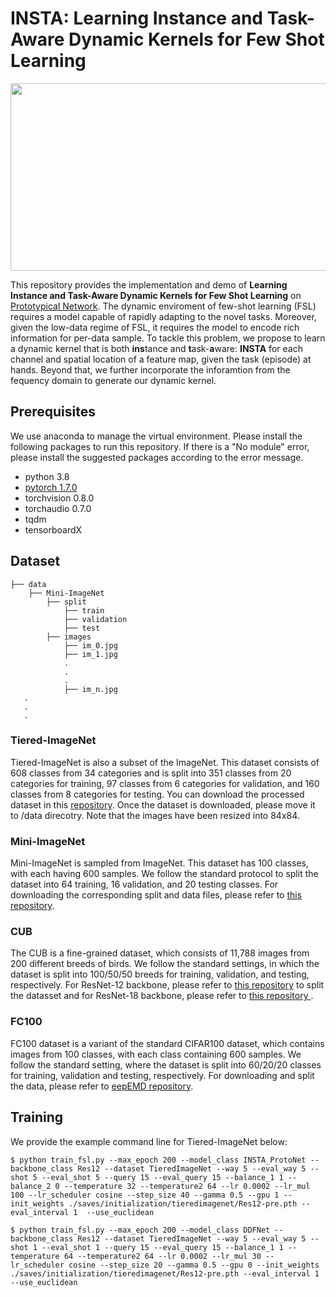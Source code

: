 # INSTA: Learning Instance and Task-Aware Dynamic Kernels for Few Shot Learning

<p align="center">
  <img src="https://github.com/RongKaiWeskerMA/INSTA/blob/master/visual/concept.png" width="700" height="300">
</p>
  
This repository provides the implementation and demo of **Learning Instance and Task-Aware Dynamic Kernels for Few Shot Learning** on [Prototypical Network](https://arxiv.org/pdf/1703.05175.pdf). The dynamic enviroment of few-shot learning (FSL) requires a model capable of rapidly adapting to the novel tasks. Moreover, given the low-data regime of FSL, it requires the model to encode rich information for per-data sample. To tackle this problem, we propose to learn a dynamic kernel that is both **ins**tance and **t**ask-**a**ware: **INSTA** for each channel and spatial location of a feature map, given the task (episode) at hands. Beyond that, we further incorporate the inforamtion from the fequency domain to generate our dynamic kernel. 

## Prerequisites
We use anaconda to manage the virtual environment. Please install the following packages to run this repository. If there is a "No module" error, please install the suggested packages according to the error message.
* python 3.8 
* [pytorch 1.7.0](https://pytorch.org/get-started/previous-versions/)
* torchvision 0.8.0
* torchaudio 0.7.0
* tqdm
* tensorboardX

## Dataset

```Shell
├── data
    ├── Mini-ImageNet
        ├── split
            ├── train
            ├── validation
            ├── test
        ├── images 
            ├── im_0.jpg
            ├── im_1.jpg
            .
            .
            .
            ├── im_n.jpg
   .
   .
   .

```

### Tiered-ImageNet

Tiered-ImageNet is also a subset of the ImageNet. This dataset consists of 608 classes from 34 categories and is split into 351 classes from 20 categories for training, 97 classes from 6 categories for validation, and 160 classes from 8 categories for testing. You can download the processed dataset in this [repository](https://github.com/icoz69/DeepEMD). Once the dataset is downloaded, please move it to /data direcotry. Note that the images have been resized into 84x84.

### Mini-ImageNet

Mini-ImageNet is sampled from ImageNet. This dataset has 100 classes, with each having 600 samples. We follow the standard protocol to split the dataset into 64 training, 16 validation, and 20 testing classes. For downloading the corresponding split and data files, please refer to [this repository](https://github.com/Sha-Lab/FEAT).

### CUB

The CUB is a fine-grained dataset, which consists of 11,788 images from 200 different breeds of birds. We follow the standard settings, in which the dataset is split into 100/50/50 breeds for training, validation, and testing, respectively. For ResNet-12 backbone, please refer to [this repository](https://github.com/icoz69/DeepEMD) to split the datasset and for ResNet-18 backbone, please refer to [this repository ](https://github.com/imtiazziko/LaplacianShot).

### FC100

FC100 dataset is a variant of the standard CIFAR100 dataset, which contains images from 100 classes, with each class containing 600 samples. We follow the standard setting, where the dataset is split into 60/20/20 classes for training, validation and testing, respectively. For downloading and split the data, please refer to [eepEMD repository](https://github.com/icoz69/DeepEMD).

## Training

We provide the example command line for Tiered-ImageNet below:
```shell
$ python train_fsl.py --max_epoch 200 --model_class INSTA_ProtoNet --backbone_class Res12 --dataset TieredImageNet --way 5 --eval_way 5 --shot 5 --eval_shot 5 --query 15 --eval_query 15 --balance_1 1 --balance_2 0 --temperature 32 --temperature2 64 --lr 0.0002 --lr_mul 100 --lr_scheduler cosine --step_size 40 --gamma 0.5 --gpu 1 --init_weights ./saves/initialization/tieredimagenet/Res12-pre.pth --eval_interval 1  --use_euclidean
```
```shell
$ python train_fsl.py --max_epoch 200 --model_class DDFNet --backbone_class Res12 --dataset TieredImageNet --way 5 --eval_way 5 --shot 1 --eval_shot 1 --query 15 --eval_query 15 --balance_1 1 --temperature 64 --temperature2 64 --lr 0.0002 --lr_mul 30 --lr_scheduler cosine --step_size 20 --gamma 0.5 --gpu 0 --init_weights ./saves/initialization/tieredimagenet/Res12-pre.pth --eval_interval 1 --use_euclidean
 ```
